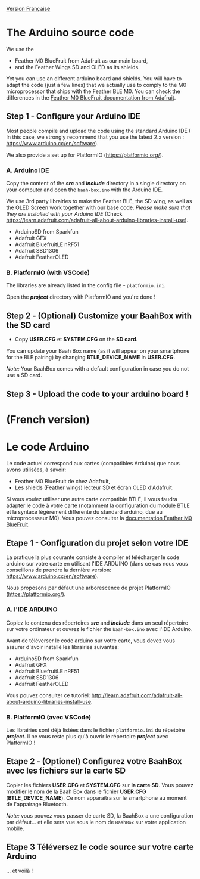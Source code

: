 [Version Française](#francais)

# The Arduino source code

We use the 
* 	Feather M0 BlueFruit from Adafruit as our main board,
* 	and the Feather Wings SD and OLED as its shields.

Yet you can use an different arduino board and shields. You will have to adapt the code (just a few lines) that we actually use to comply to the M0 microprocessor that ships with the Feather BLE M0. 
You can check the differences in the [Feather M0 BlueFruit documentation from Adafruit](https://learn.adafruit.com/adafruit-feather-m0-bluefruit-le/adapting-sketches-to-m0).
## Step 1 - Configure your Arduino IDE

Most people compile and upload the code using the standard Arduino IDE ( In this case, we strongly recommend that you use the latest 2.x version : https://www.arduino.cc/en/software).

We also provide a set up for PlatformIO (https://platformio.org/).

### A. Arduino IDE 

Copy the content of the _**src**_  and **_include_** directory in a single directory on your computer and open the `baah-box.ino` with the Arduino IDE.

We use 3rd party librairies to make the Feather BLE, the SD wing, as well as the OLED Screen work together with our base code. _Please make sure that they are installed with your Arduino IDE_
(Check https://learn.adafruit.com/adafruit-all-about-arduino-libraries-install-use).

- ArduinoSD from Sparkfun 
- Adafruit GFX 
- Adafruit BluefruitLE nRF51
- Adafruit SSD1306
- Adafruit FeatherOLED

### B. PlatformIO (with VSCode)
The libraries are already listed in the config file - `platformio.ini`.

Open the **_project_** directory with PlatformIO and you're done ! 

## Step 2 - (Optional) Customize your BaahBox with the SD card
  
* Copy **USER.CFG** et **SYSTEM.CFG** on the **SD card**.

 You can update your Baah Box name  (as it will appear on your smartphone for the BLE pairing) by changing **BTLE\_DEVICE_NAME** in **USER.CFG**. 

_Note:_ Your BaahBox comes with a default configuration in case you do not use a SD card.



## Step 3 - Upload the code to your arduino board !



 
# (French version)

# <a name= "francais">Le code Arduino</a>

Le code actuel correspond aux cartes (compatibles Arduino) que nous avons utilisées, à savoir: 
* 	Feather M0 BlueFruit de chez Adafruit,
* 	Les shields (Feather wings) lecteur SD et écran OLED d'Adafruit.

Si vous voulez utiliser une autre carte compatible BTLE, il vous faudra adapter le code à votre carte (notamment la configuration du module BTLE et la syntaxe légèrement differente du standard arduino, due au microprocesseur M0). Vous pouvez consulter la [documentation Feather M0 BlueFruit](https://learn.adafruit.com/adafruit-feather-m0-bluefruit-le/adapting-sketches-to-m0).

## Etape 1 - Configuration du projet selon votre IDE

La pratique la plus courante consiste à compiler et télécharger le code arduino sur votre carte en utilisant l'IDE ARDUINO (dans ce cas nous vous conseillons de prendre la dernière version: https://www.arduino.cc/en/software).

Nous proposons par défaut une arborescence de projet 
PlatformIO (https://platformio.org/).


### A. l'IDE ARDUINO

Copiez le contenu des répertoires  _**src**_  and **_include_**   dans un seul répertoire sur votre ordinateur et ouvrez le fichier the `baah-box.ino` avec l'IDE Arduino.

Avant de téléverser le code arduino sur votre carte, vous devez vous assurer d'avoir installé les librairies suivantes: 

- ArduinoSD from Sparkfun 
- Adafruit GFX 
- Adafruit BluefruitLE nRF51
- Adafruit SSD1306
- Adafruit FeatherOLED

Vous pouvez consulter ce tutoriel:  http://learn.adafruit.com/adafruit-all-about-arduino-libraries-install-use.


### B. PlatformIO (avec VSCode)
Les librairies sont déjà listées dans le fichier `platformio.ini` du répetoire **_project_**.
Il ne vous reste plus qu'à ouvrir le répertoire **_project_** avec  PlatformIO ! 

 

## Etape 2 - (Optionel) Configurez votre BaahBox avec les fichiers sur la carte SD 

 Copier les fichiers **USER.CFG** et **SYSTEM.CFG** sur **la carte SD**.
 Vous pouvez modifier le nom de la Baah Box dans le fichier **USER.CFG** (**BTLE\_DEVICE_NAME**). Ce nom apparaîtra sur le smartphone au moment de l'appairage Bluetooth.

 _Note:_ vous pouvez vous passer de carte SD, la BaahBox a une configuration par défaut... et elle sera vue sous le nom de `BaahBox` sur votre application mobile.

 
## Etape 3 Téléversez le code source sur votre carte Arduino

... et voilà !
 